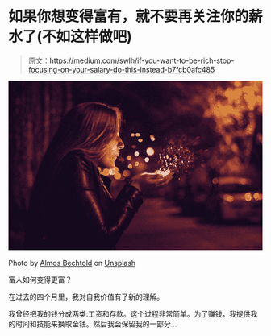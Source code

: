 # 如果你想变得富有，就不要再关注你的薪水了(不如这样做吧)

> 原文：<https://medium.com/swlh/if-you-want-to-be-rich-stop-focusing-on-your-salary-do-this-instead-b7fcb0afc485>

![](img/c2fec34d001ccbd40ba4c2520853a074.png)

Photo by [Almos Bechtold](https://unsplash.com/photos/AJ_Mou1FUS8?utm_source=unsplash&utm_medium=referral&utm_content=creditCopyText) on [Unsplash](https://unsplash.com/search/photos/magic?utm_source=unsplash&utm_medium=referral&utm_content=creditCopyText)

富人如何变得更富？

在过去的四个月里，我对自我价值有了新的理解。

我曾经把我的钱分成两类:工资和存款。这个过程非常简单。为了赚钱，我提供我的时间和技能来换取金钱。然后我会保留我的一部分…